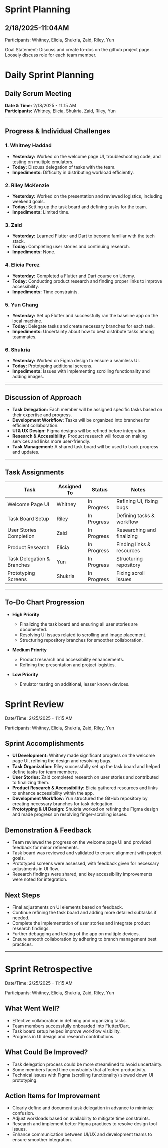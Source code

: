# Sprint Planning

## 2/18/2025-11:04AM

Participants: Whitney, Elicia, Shukria, Zaid, Riley, Yun

Goal Statement:  Discuss and create to-dos on the github project page. Loosely discuss role for each team member. 

# **Daily Sprint Planning**

## **Daily Scrum Meeting**
**Date & Time:** 2/18/2025 - 11:15 AM  
**Participants:** Whitney, Elicia, Shukria, Zaid, Riley, Yun  

---

## **Progress & Individual Challenges**

### **1. Whitney Haddad**
- **Yesterday:** Worked on the welcome page UI, troubleshooting code, and testing on multiple emulators.  
- **Today:** Discuss delegation of tasks with the team.  
- **Impediments:** Difficulty in distributing workload efficiently.  

### **2. Riley McKenzie**
- **Yesterday:** Worked on the presentation and reviewed logistics, including weekend goals.  
- **Today:** Setting up the task board and defining tasks for the team.  
- **Impediments:** Limited time.  

### **3. Zaid**
- **Yesterday:** Learned Flutter and Dart to become familiar with the tech stack.  
- **Today:** Completing user stories and continuing research.  
- **Impediments:** None.  

### **4. Elicia Perez**
- **Yesterday:** Completed a Flutter and Dart course on Udemy.  
- **Today:** Conducting product research and finding proper links to improve accessibility.  
- **Impediments:** Time constraints.  

### **5. Yun Chang**
- **Yesterday:** Set up Flutter and successfully ran the baseline app on the local machine.  
- **Today:** Delegate tasks and create necessary branches for each task.  
- **Impediments:** Uncertainty about how to best distribute tasks among teammates.  

### **6. Shukria**
- **Yesterday:** Worked on Figma design to ensure a seamless UI.  
- **Today:** Prototyping additional screens.  
- **Impediments:** Issues with implementing scrolling functionality and adding images.  

---

## **Discussion of Approach**
- **Task Delegation:** Each member will be assigned specific tasks based on their expertise and progress.  
- **Development Workflow:** Tasks will be organized into branches for efficient collaboration.  
- **UI & UX Design:** Figma designs will be refined before integration.  
- **Research & Accessibility:** Product research will focus on making services and links more user-friendly.  
- **Task Management:** A shared task board will be used to track progress and updates.  

---

## **Task Assignments**
| **Task**                  | **Assigned To**  | **Status**    | **Notes** |
|---------------------------|-----------------|--------------|-----------|
| Welcome Page UI           | Whitney         | In Progress  | Refining UI, fixing bugs |
| Task Board Setup          | Riley           | In Progress  | Defining tasks & workflow |
| User Stories Completion   | Zaid            | In Progress  | Researching and finalizing |
| Product Research          | Elicia          | In Progress  | Finding links & resources |
| Task Delegation & Branches | Yun             | In Progress  | Structuring repository |
| Prototyping Screens       | Shukria         | In Progress  | Fixing scroll issues |

---

## **To-Do Chart Progression**
- **High Priority**
  - Finalizing the task board and ensuring all user stories are documented.
  - Resolving UI issues related to scrolling and image placement.
  - Structuring repository branches for smoother collaboration.  

- **Medium Priority**
  - Product research and accessibility enhancements.
  - Refining the presentation and project logistics.  

- **Low Priority**
  - Emulator testing on additional, lesser known devices.


# Sprint Review

Date/Time: 2/25/2025 - 11:15 AM  

Participants: Whitney, Elicia, Shukria, Zaid, Riley, Yun  

## **Sprint Accomplishments**
- **UI Development:** Whitney made significant progress on the welcome page UI, refining the design and resolving bugs.  
- **Task Organization:** Riley successfully set up the task board and helped define tasks for team members.  
- **User Stories:** Zaid completed research on user stories and contributed to finalizing them.  
- **Product Research & Accessibility:** Elicia gathered resources and links to enhance accessibility within the app.  
- **Development Workflow:** Yun structured the GitHub repository by creating necessary branches for task delegation.  
- **Prototyping & UI Design:** Shukria worked on refining the Figma design and made progress on resolving finger-scrolling issues.  

## **Demonstration & Feedback**
- Team reviewed the progress on the welcome page UI and provided feedback for minor refinements.  
- Task board was reviewed and validated to ensure alignment with project goals.  
- Prototyped screens were assessed, with feedback given for necessary adjustments in UI flow.  
- Research findings were shared, and key accessibility improvements were noted for integration.  

## **Next Steps**
- Final adjustments on UI elements based on feedback.  
- Continue refining the task board and adding more detailed subtasks if needed.  
- Complete the implementation of user stories and integrate product research findings.  
- Further debugging and testing of the app on multiple devices.  
- Ensure smooth collaboration by adhering to branch management best practices.  

---

# Sprint Retrospective

Date/Time: 2/25/2025 - 11:15 AM  

Participants: Whitney, Elicia, Shukria, Zaid, Riley, Yun  

## **What Went Well?**
- Effective collaboration in defining and organizing tasks.  
- Team members successfully onboarded into Flutter/Dart.  
- Task board setup helped improve workflow visibility.  
- Progress in UI design and research contributions.  

## **What Could Be Improved?**
- Task delegation process could be more streamlined to avoid uncertainty.  
- Some members faced time constraints that affected productivity.  
- Technical issues with Figma (scrolling functionality) slowed down UI prototyping.  

## **Action Items for Improvement**
- Clearly define and document task delegation in advance to minimize confusion.  
- Adjust workloads based on availability to mitigate time constraints.  
- Research and implement better Figma practices to resolve design tool issues.  
- Enhance communication between UI/UX and development teams to ensure smoother integration.  
